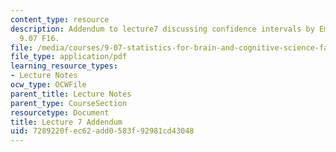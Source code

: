 ```yaml
---
content_type: resource
description: Addendum to lecture7 discussing confidence intervals by Emery Brown for
  9.07 F16.
file: /media/courses/9-07-statistics-for-brain-and-cognitive-science-fall-2016/7289220fec62add0583f92981cd43048_MIT9_07F16_lec7_addendum.pdf
file_type: application/pdf
learning_resource_types:
- Lecture Notes
ocw_type: OCWFile
parent_title: Lecture Notes
parent_type: CourseSection
resourcetype: Document
title: Lecture 7 Addendum
uid: 7289220f-ec62-add0-583f-92981cd43048
---
```

